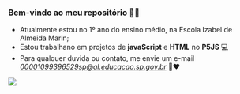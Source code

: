 ### Bem-vindo ao meu repositório 👄🙄

 - Atualmente estou no 1º ano do ensino médio, na Escola Izabel de Almeida Marin;
 - Estou trabalhano em projetos de **javaScript** e **HTML** no **P5JS** 💻
 - Para qualquer duvida ou contato, me envie um e-mail *00001099396529sp@al.educacao.sp.gov.br* 📩♥

 ![](https://media1.tenor.com/m/V6y0G_YfqBgAAAAd/goofy-dog-smiling-goofy.gif)
